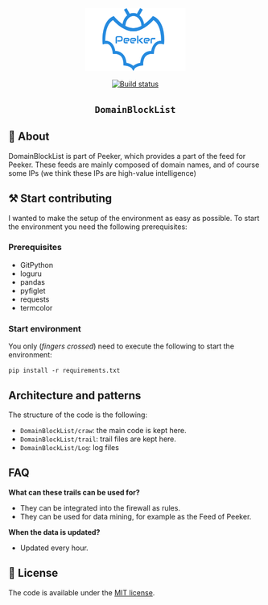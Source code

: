 <p align="center">
  <img width="200px" alt="peeker-logo"
    src="docs/logo.png"
  />
</p>
<p align="center">
<a href="http://xuluhang.cn"><img src="https://travis-ci.org/GlacierSheep/DomainBlockList.svg?branch=master" alt="Build status" height="18"></a>
</p>
<h2 align="center"><code>DomainBlockList</code></h2>

## 📜 About
DomainBlockList is part of Peeker, which provides a part of the feed for Peeker. These feeds are mainly composed of domain names, and of course some IPs (we think these IPs are high-value intelligence)

## ⚒️ Start contributing
I wanted to make the setup of the environment as easy as possible. To start the environment you need the 
following prerequisites:

### Prerequisites
  * GitPython
  * loguru
  * pandas
  * pyfiglet
  * requests
  * termcolor
  
### Start environment
You only (_fingers crossed_) need to execute the following to start the environment:

```commandline
pip install -r requirements.txt
```

## Architecture and patterns

The structure of the code is the following:
  * `DomainBlockList/craw`: the main code is kept here.
  * `DomainBlockList/trail`: trail files are kept here.
  * `DomainBlockList/Log`: log files
    
## FAQ
**What can these trails can be used for?**

 * They can be integrated into the firewall as rules.
 * They can be used for data mining, for example as the Feed of Peeker.

**When the data is updated?**

 * Updated every hour.
 
## 🚩 License
The code is available under the [MIT license](LICENSE.md).